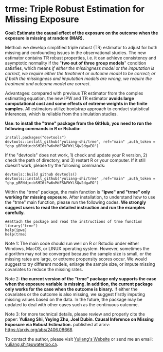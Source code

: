 # trme: Triple Robust Estimation for Missing Exposure

**Goal: Estimate the causal effect of the exposure on the outcome when the exposure is missing at random (MAR).**

Method: we develop simplified triple robust (TR) estimator to adjust for both missing and confounding issues in the observational studies. The new estimator contains TR robust properties, i.e. it can achieve consistency and asymptotic normality if the "**two out of three group models**" condition satisfies, which means *if either the missingness model or the imputation is correct, we require either the treatment or outcome model to be correct; or if both the missingness and imputation models are wrong, we require the treatment and outcome model are correct*.

Advantages: compared with previous TR estimator from the complex estimating equation, the new IPW and TR estimator **avoids large computational cost and some effects of extreme weights in the finite samples.** All estimators utilize bootstrap approach to conduct statistical inferences, which is reliable from the simulation studies.

**Use: to install the "trme" package from the GitHub, you need to run the following commands in R or Rstudio:**
```
install.packages("devtools")
devtools::install_github("yuliang-shi/trme", ref="main" ,auth_token = "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")
```

If the "devtools" does not work, 1) check and update your R version, 2) check the path of directory, and 3) restart R or your computer. If it still doesn’t work, please try the following commands:
```
devtools::build github devtools()
devtools::install_github("yuliang-shi/trme" ,ref="main" ,auth_token = "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")
```

Within the "trme" package, the main function is **"ipwe"  and "trme" only working for missing exposure**. After installation, to understand how to use the "trme" main function, please run the following codes. **We strongly suggest users to read the detailed instruction and run the examples carefully.**
```
##attach the package and read the instructions of trme function
library("trme")
help(ipwe)
help(trme) 
```

Note 1: The main code should run well on R or Rstudio under either Windows, MacOS, or LINUX operating system. However, sometimes the algorithm may not be converged because the sample size is small, or the missing rates are large, or extreme propensity scores occur. We would suggest to try different models, enlarge the sample size, or impute missing covariates to reduce the missing rates.

Note 2: **the current version of the "trme" package only supports the case when the exposure variable is missing. In addition, the current package only works for the case when the outcome is binary.** If either the covariates or the outcome is also missing, we suggest firstly imputing missing values based on the data. In the future, the package may be updated to deal with other cases such as the continuous outcome.

Note 3: for more technical details, please review and properly cite the paper: **Yuliang Shi, Yeying Zhu, Joel Dubin. Causal Inference on Missing Exposure via Robust Estimation.** published at arxiv: https://arxiv.org/abs/2406.08668.

To contact the author, please visit [Yuliang's Website](https://uwaterloo.ca/scholar/y323shi/home) or send me an email: yuliang.shi@uwaterloo.ca.
